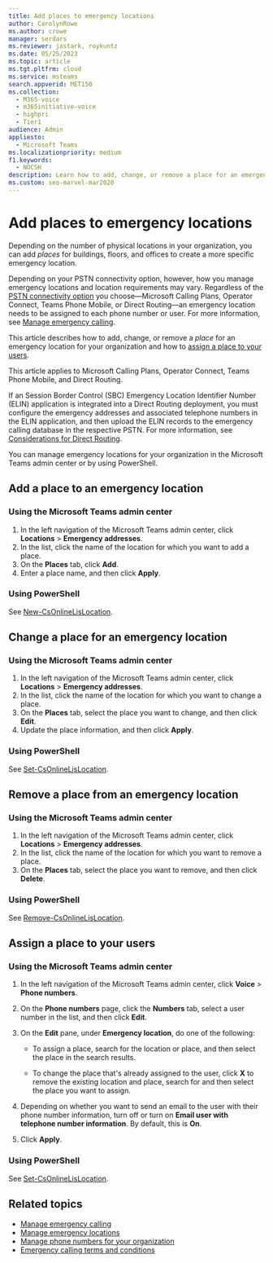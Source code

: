 ```yaml
---
title: Add places to emergency locations
author: CarolynRowe
ms.author: crowe
manager: serdars
ms.reviewer: jastark, roykuntz
ms.date: 05/25/2023
ms.topic: article
ms.tgt.pltfrm: cloud
ms.service: msteams
search.appverid: MET150
ms.collection: 
  - M365-voice
  - m365initiative-voice
  - highpri
  - Tier1
audience: Admin
appliesto: 
  - Microsoft Teams
ms.localizationpriority: medium
f1.keywords: 
  - NOCSH
description: Learn how to add, change, or remove a place for an emergency location and assign a place to your users.
ms.custom: seo-marvel-mar2020
---
```


# Add places to emergency locations

Depending on the number of physical locations in your organization, you can add *places* for buildings, floors, and offices to create a more specific emergency location.

Depending on your PSTN connectivity option, however, how you manage emergency locations and location requirements may vary. Regardless of the [PSTN connectivity option](pstn-connectivity.md) you choose&mdash;Microsoft Calling Plans, Operator Connect, Teams Phone Mobile, or Direct Routing&mdash;an emergency location needs to be assigned to each phone number or user. For more information, see [Manage emergency calling](what-are-emergency-locations-addresses-and-call-routing.md).

This article describes how to add, change, or remove a *place* for an emergency location for your organization and how to [assign a place to your users](#assign-a-place-for-your-users).

This article applies to Microsoft Calling Plans, Operator Connect, Teams Phone Mobile, and Direct Routing.

If an Session Border Control (SBC) Emergency Location Identifier Number (ELIN) application is integrated into a Direct Routing deployment, you must configure the emergency addresses and associated telephone numbers in the ELIN application, and then upload the ELIN records to the emergency calling database in the respective PSTN. For more information, see [Considerations for Direct Routing](considerations-direct-routing.md).

You can manage emergency locations for your organization in the Microsoft Teams admin center or by using PowerShell.
  
## Add a place to an emergency location

### Using the Microsoft Teams admin center

1. In the left navigation of the Microsoft Teams admin center, click **Locations** > **Emergency addresses**.
2. In the list, click the name of the location for which you want to add a place.
3. On the **Places** tab, click **Add**.
4. Enter a place name, and then click **Apply**.

### Using PowerShell

See [New-CsOnlineLisLocation](/powershell/module/skype/new-csonlinelislocation).

## Change a place for an emergency location

### Using the Microsoft Teams admin center

1. In the left navigation of the Microsoft Teams admin center, click **Locations** > **Emergency addresses**.
2. In the list, click the name of the location for which you want to change a place.
3. On the **Places** tab, select the place you want to change, and then click **Edit**.
4. Update the place information, and then click **Apply**.

### Using PowerShell

See [Set-CsOnlineLisLocation](/powershell/module/skype/set-csonlinelislocation).

## Remove a place from an emergency location

### Using the Microsoft Teams admin center

1. In the left navigation of the Microsoft Teams admin center, click **Locations** > **Emergency addresses**.
2. In the list, click the name of the location for which you want to remove a place.
3. On the **Places** tab, select the place you want to remove, and then click **Delete**.

### Using PowerShell

See [Remove-CsOnlineLisLocation](/powershell/module/skype/remove-csonlinelislocation).

## Assign a place to your users

### Using the Microsoft Teams admin center

1. In the left navigation of the Microsoft Teams admin center, click **Voice** > **Phone numbers**.

2. On the **Phone numbers** page, click the **Numbers** tab, select a user number in the list, and then click **Edit**.

3. On the **Edit** pane, under **Emergency location**, do one of the following:

    - To assign a place, search for the location or place, and then select the place in the search results.

    - To change the place that's already assigned to the user, click **X** to remove the existing location and place, search for and then select the place you want to assign.

4. Depending on whether you want to send an email to the user with their phone number information, turn off or turn on **Email user with telephone number information**. By default, this is **On**.

5. Click **Apply**.

### Using PowerShell

See [Set-CsOnlineLisLocation](/powershell/module/skype/set-csonlinelislocation).

## Related topics

- [Manage emergency calling](what-are-emergency-locations-addresses-and-call-routing.md)
- [Manage emergency locations](add-change-remove-emergency-location-organization.md)
- [Manage phone numbers for your organization](/microsoftteams/manage-phone-numbers-for-your-organization)
- [Emergency calling terms and conditions](./emergency-calling-terms-and-conditions.md)

